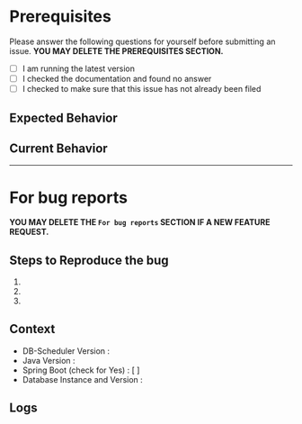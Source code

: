 # Prerequisites

Please answer the following questions for yourself before submitting an issue. **YOU MAY DELETE THE PREREQUISITES SECTION.**

- [ ] I am running the latest version
- [ ] I checked the documentation and found no answer
- [ ] I checked to make sure that this issue has not already been filed

## Expected Behavior

<!-- Please describe the behavior you are expecting -->

## Current Behavior

<!-- What is the current behavior? -->

--------
# For bug reports
**YOU MAY DELETE THE `For bug reports` SECTION IF A NEW FEATURE REQUEST.**

## Steps to Reproduce the bug
1.
1.
1.

## Context
- DB-Scheduler Version :
- Java Version :
- Spring Boot (check for Yes) : [ ]
- Database Instance and Version :

## Logs
<!-- If you have any logs to share throw them here in a code block or provide a link to them -->
